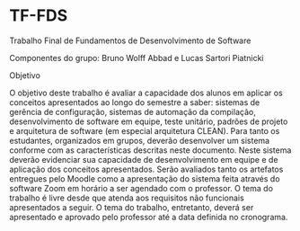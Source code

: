 # TF-FDS
Trabalho Final de Fundamentos de Desenvolvimento de Software

Componentes do grupo: Bruno Wolff Abbad e Lucas Sartori Piatnicki

Objetivo

O objetivo deste trabalho é avaliar a capacidade dos alunos em aplicar os conceitos apresentados ao longo do semestre a saber: sistemas de gerência de configuração, sistemas de automação da compilação, desenvolvimento de software em equipe, teste unitário, padrões de projeto e arquitetura de software (em especial arquitetura CLEAN). Para tanto os estudantes, organizados em grupos, deverão desenvolver um sistema conforme com as características descritas neste documento. Neste sistema deverão evidenciar sua capacidade de desenvolvimento em equipe e de aplicação dos conceitos apresentados. Serão avaliados tanto os artefatos entregues pelo Moodle como a apresentação do sistema feita através do software Zoom em horário a ser agendado com o professor. O tema do trabalho é livre desde que atenda aos requisitos não funcionais apresentados a seguir. O tema do trabalho, entretanto, deverá ser apresentado e aprovado pelo professor até a data definida no cronograma.
